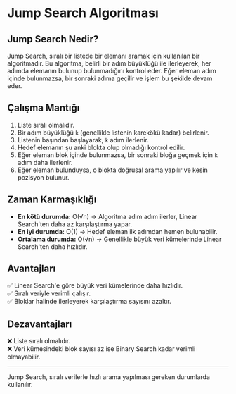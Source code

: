 # Jump Search Algoritması

## Jump Search Nedir?

Jump Search, sıralı bir listede bir elemanı aramak için kullanılan bir algoritmadır. Bu algoritma, belirli bir adım büyüklüğü ile ilerleyerek, her adımda elemanın bulunup bulunmadığını kontrol eder. Eğer eleman adım içinde bulunmazsa, bir sonraki adıma geçilir ve işlem bu şekilde devam eder.

## Çalışma Mantığı

1. Liste sıralı olmalıdır.
2. Bir adım büyüklüğü `k` (genellikle listenin karekökü kadar) belirlenir.
3. Listenin başından başlayarak, `k` adım ilerlenir.
4. Hedef elemanın şu anki blokta olup olmadığı kontrol edilir.
5. Eğer eleman blok içinde bulunmazsa, bir sonraki bloğa geçmek için `k` adım daha ilerlenir.
6. Eğer eleman bulunduysa, o blokta doğrusal arama yapılır ve kesin pozisyon bulunur.

## Zaman Karmaşıklığı

- **En kötü durumda:** O(√n) → Algoritma adım adım ilerler, Linear Search'ten daha az karşılaştırma yapar.
- **En iyi durumda:** O(1) → Hedef eleman ilk adımdan hemen bulunabilir.
- **Ortalama durumda:** O(√n) → Genellikle büyük veri kümelerinde Linear Search'ten daha hızlıdır.

## Avantajları

✅ Linear Search'e göre büyük veri kümelerinde daha hızlıdır.  
✅ Sıralı veriyle verimli çalışır.  
✅ Bloklar halinde ilerleyerek karşılaştırma sayısını azaltır.  

## Dezavantajları

❌ Liste sıralı olmalıdır.  
❌ Veri kümesindeki blok sayısı az ise Binary Search kadar verimli olmayabilir.  

---
Jump Search, sıralı verilerle hızlı arama yapılması gereken durumlarda kullanılır.
